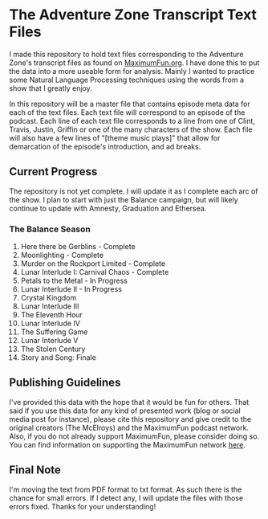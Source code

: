 # The Adventure Zone Transcript Text Files

I made this repository to hold text files corresponding to the Adventure Zone's transcript files as found on <a href="https://maximumfun.org/podcasts/adventure-zone">MaximumFun.org</a>. I have done this to put the data into a more useable form for analysis. Mainly I wanted to practice some Natural Language Processing techniques using the words from a show that I greatly enjoy.

In this repository will be a master file that contains episode meta data for each of the text files. Each text file will correspond to an episode of the podcast. Each line of each text file corresponds to a line from one of Clint, Travis, Justin, Griffin or one of the many characters of the show. Each file will also have a few lines of "[theme music plays]" that allow for demarcation of the episode's introduction, and ad breaks.


## Current Progress

The repository is not yet complete. I will update it as I complete each arc of the show. I plan to start with just the Balance campaign, but will likely continue to update with Amnesty, Graduation and Ethersea.

### The Balance Season
1. Here there be Gerblins - Complete
2. Moonlighting - Complete
3. Murder on the Rockport Limited - Complete
4. Lunar Interlude I: Carnival Chaos - Complete
5. Petals to the Metal - In Progress
6. Lunar Interlude II - In Progress
7. Crystal Kingdom
8. Lunar Interlude III
9. The Eleventh Hour
10. Lunar Interlude IV
11. The Suffering Game
12. Lunar Interlude V
13. The Stolen Century
14. Story and Song: Finale

## Publishing Guidelines

I've provided this data with the hope that it would be fun for others. That said if you use this data for any kind of presented work (blog or social media post for instance), please cite this repository and give credit to the original creators (The McElroys) and the MaximumFun podcast network. Also, if you do not already support MaximumFun, please consider doing so. You can find information on supporting the MaximumFun network <a href="https://maximumfun.org/join">here</a>.

## Final Note

I'm moving the text from PDF format to txt format. As such there is the chance for small errors. If I detect any, I will update the files with those errors fixed. Thanks for your understanding!

